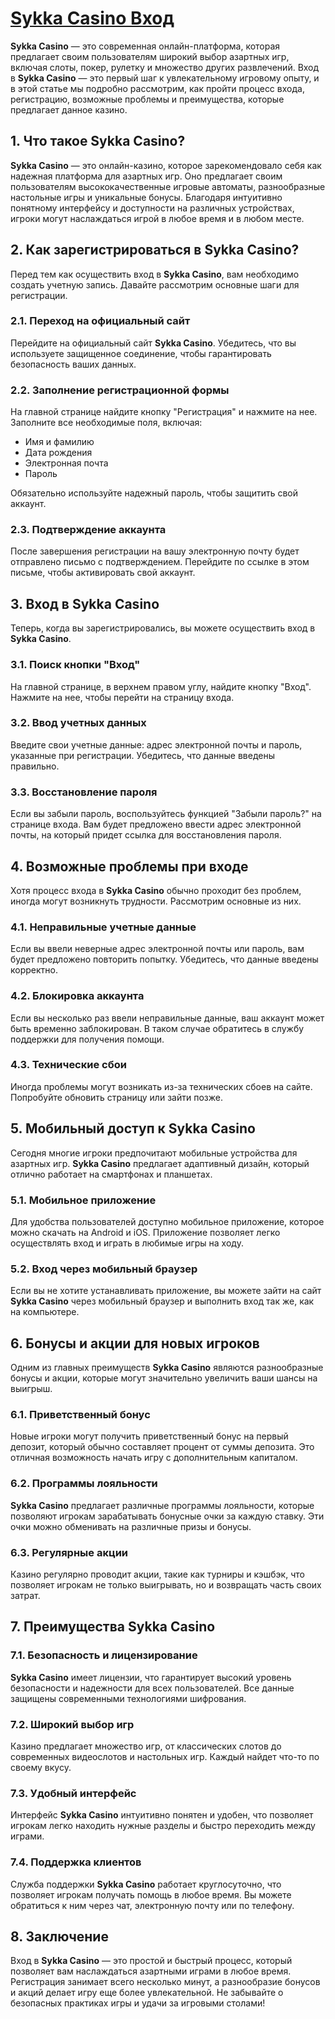 # [Sykka Casino Вход](https://s-four-way.com?source=jud\&pid=30697)

**Sykka Casino** — это современная онлайн-платформа, которая предлагает своим пользователям широкий выбор азартных игр, включая слоты, покер, рулетку и множество других развлечений. Вход в **Sykka Casino** — это первый шаг к увлекательному игровому опыту, и в этой статье мы подробно рассмотрим, как пройти процесс входа, регистрацию, возможные проблемы и преимущества, которые предлагает данное казино.

## 1. Что такое Sykka Casino?

**Sykka Casino** — это онлайн-казино, которое зарекомендовало себя как надежная платформа для азартных игр. Оно предлагает своим пользователям высококачественные игровые автоматы, разнообразные настольные игры и уникальные бонусы. Благодаря интуитивно понятному интерфейсу и доступности на различных устройствах, игроки могут наслаждаться игрой в любое время и в любом месте.

## 2. Как зарегистрироваться в Sykka Casino?

Перед тем как осуществить вход в **Sykka Casino**, вам необходимо создать учетную запись. Давайте рассмотрим основные шаги для регистрации.

### 2.1. Переход на официальный сайт

Перейдите на официальный сайт **Sykka Casino**. Убедитесь, что вы используете защищенное соединение, чтобы гарантировать безопасность ваших данных.

### 2.2. Заполнение регистрационной формы

На главной странице найдите кнопку "Регистрация" и нажмите на нее. Заполните все необходимые поля, включая:

* Имя и фамилию
* Дата рождения
* Электронная почта
* Пароль

Обязательно используйте надежный пароль, чтобы защитить свой аккаунт.

### 2.3. Подтверждение аккаунта

После завершения регистрации на вашу электронную почту будет отправлено письмо с подтверждением. Перейдите по ссылке в этом письме, чтобы активировать свой аккаунт.

## 3. Вход в Sykka Casino

Теперь, когда вы зарегистрировались, вы можете осуществить вход в **Sykka Casino**.

### 3.1. Поиск кнопки "Вход"

На главной странице, в верхнем правом углу, найдите кнопку "Вход". Нажмите на нее, чтобы перейти на страницу входа.

### 3.2. Ввод учетных данных

Введите свои учетные данные: адрес электронной почты и пароль, указанные при регистрации. Убедитесь, что данные введены правильно.

### 3.3. Восстановление пароля

Если вы забыли пароль, воспользуйтесь функцией "Забыли пароль?" на странице входа. Вам будет предложено ввести адрес электронной почты, на который придет ссылка для восстановления пароля.

## 4. Возможные проблемы при входе

Хотя процесс входа в **Sykka Casino** обычно проходит без проблем, иногда могут возникнуть трудности. Рассмотрим основные из них.

### 4.1. Неправильные учетные данные

Если вы ввели неверные адрес электронной почты или пароль, вам будет предложено повторить попытку. Убедитесь, что данные введены корректно.

### 4.2. Блокировка аккаунта

Если вы несколько раз ввели неправильные данные, ваш аккаунт может быть временно заблокирован. В таком случае обратитесь в службу поддержки для получения помощи.

### 4.3. Технические сбои

Иногда проблемы могут возникать из-за технических сбоев на сайте. Попробуйте обновить страницу или зайти позже.

## 5. Мобильный доступ к Sykka Casino

Сегодня многие игроки предпочитают мобильные устройства для азартных игр. **Sykka Casino** предлагает адаптивный дизайн, который отлично работает на смартфонах и планшетах.

### 5.1. Мобильное приложение

Для удобства пользователей доступно мобильное приложение, которое можно скачать на Android и iOS. Приложение позволяет легко осуществлять вход и играть в любимые игры на ходу.

### 5.2. Вход через мобильный браузер

Если вы не хотите устанавливать приложение, вы можете зайти на сайт **Sykka Casino** через мобильный браузер и выполнить вход так же, как на компьютере.

## 6. Бонусы и акции для новых игроков

Одним из главных преимуществ **Sykka Casino** являются разнообразные бонусы и акции, которые могут значительно увеличить ваши шансы на выигрыш.

### 6.1. Приветственный бонус

Новые игроки могут получить приветственный бонус на первый депозит, который обычно составляет процент от суммы депозита. Это отличная возможность начать игру с дополнительным капиталом.

### 6.2. Программы лояльности

**Sykka Casino** предлагает различные программы лояльности, которые позволяют игрокам зарабатывать бонусные очки за каждую ставку. Эти очки можно обменивать на различные призы и бонусы.

### 6.3. Регулярные акции

Казино регулярно проводит акции, такие как турниры и кэшбэк, что позволяет игрокам не только выигрывать, но и возвращать часть своих затрат.

## 7. Преимущества Sykka Casino

### 7.1. Безопасность и лицензирование

**Sykka Casino** имеет лицензии, что гарантирует высокий уровень безопасности и надежности для всех пользователей. Все данные защищены современными технологиями шифрования.

### 7.2. Широкий выбор игр

Казино предлагает множество игр, от классических слотов до современных видеослотов и настольных игр. Каждый найдет что-то по своему вкусу.

### 7.3. Удобный интерфейс

Интерфейс **Sykka Casino** интуитивно понятен и удобен, что позволяет игрокам легко находить нужные разделы и быстро переходить между играми.

### 7.4. Поддержка клиентов

Служба поддержки **Sykka Casino** работает круглосуточно, что позволяет игрокам получать помощь в любое время. Вы можете обратиться к ним через чат, электронную почту или по телефону.

## 8. Заключение

Вход в **Sykka Casino** — это простой и быстрый процесс, который позволяет вам наслаждаться азартными играми в любое время. Регистрация занимает всего несколько минут, а разнообразие бонусов и акций делает игру еще более увлекательной. Не забывайте о безопасных практиках игры и удачи за игровыми столами!
